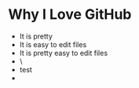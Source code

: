# Why I Love GitHub

* It is pretty
* It is easy to edit files
* It is pretty easy to edit files
* \
* test
* 
